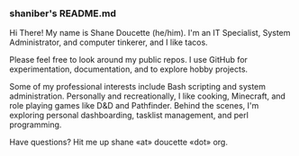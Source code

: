 ### shaniber's README.md

Hi There! My name is Shane Doucette (he/him). I'm an IT Specialist, System Administrator, and computer tinkerer, and I like tacos.

Please feel free to look around my public repos. I use GitHub for experimentation, documentation, and to explore hobby projects. 

Some of my professional interests include Bash scripting and system administration. Personally and recreationally, I like cooking, Minecraft, and role playing games like D&D and Pathfinder. Behind the scenes, I'm exploring personal dashboarding, tasklist management, and perl programming. 

Have questions? Hit me up shane «at» doucette «dot» org.
